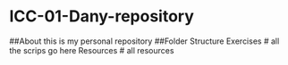 # ICC-01-Dany-repository
##About
this is my personal repository <Dany Pinto>
##Folder Structure
Exercises # all the scrips go here
Resources # all resources 
